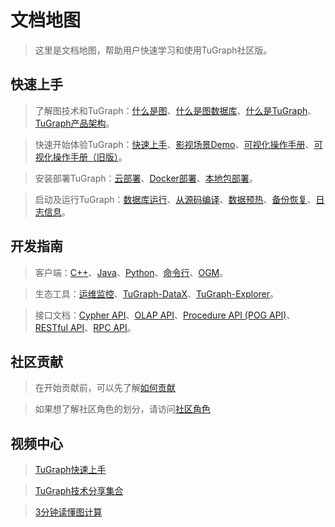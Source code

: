 # 文档地图

> 这里是文档地图，帮助用户快速学习和使用TuGraph社区版。

## 快速上手

> 了解图技术和TuGraph：[什么是图](./2.introduction/1.what-is-graph.md)、[什么是图数据库](./2.introduction/2.what-is-gdbms.md)、[什么是TuGraph](./2.introduction/3.what-is-tugraph.md)、[TuGraph产品架构](./2.introduction/5.architecture.md)。

> 快速开始体验TuGraph：[快速上手](./3.quick-start/1.preparation.md)、[影视场景Demo](./3.quick-start/2.demo/1.movie.md)、[可视化操作手册](./4.user-guide/1.tugraph-browser.md)、[可视化操作手册（旧版）](./4.user-guide/2.tugraph-browser-legacy.md)。

> 安装部署TuGraph：[云部署](./5.developer-manual/1.installation/5.cloud-deployment.md)、[Docker部署](./5.developer-manual/1.installation/3.docker-deployment.md)、[本地包部署](./5.developer-manual/1.installation/4.local-package-deployment.md)。

> 启动及运行TuGraph：[数据库运行](./5.developer-manual/2.running/2.tugraph-running.md)、[从源码编译](./5.developer-manual/2.running/1.compile.md)、[数据预热](./5.developer-manual/3.server-tools/4.data-warmup.md)、[备份恢复](./5.developer-manual/3.server-tools/3.backup-and-restore.md)、[日志信息](./5.developer-manual/5.ecosystem-tools/4.log.md)。

## 开发指南

> 客户端：[C++](./5.developer-manual/4.client-tools/2.cpp-client.md)、[Java](./5.developer-manual/4.client-tools/3.java-client.md)、[Python](./5.developer-manual/4.client-tools/1.python-client.md)、[命令行](./5.developer-manual/4.client-tools/5.tugraph-cli.md)、[OGM](./5.developer-manual/4.client-tools/4.tugraph-ogm.md)。

> 生态工具：[运维监控](./5.developer-manual/5.ecosystem-tools/1.monitoring.md)、[TuGraph-DataX](./5.developer-manual/5.ecosystem-tools/2.tugraph-datax.md)、[TuGraph-Explorer](./5.developer-manual/5.ecosystem-tools/3.tugraph-explorer.md)。

> 接口文档：[Cypher API](./5.developer-manual/6.interface/1.cypher.md)、[OLAP API](./5.developer-manual/6.interface/2.olap/1.tutorial.md)、[Procedure API (POG API)](./5.developer-manual/6.interface/3.procedure/1.procedure.md)、[RESTful API](./5.developer-manual/6.interface/4.protocol/1.restful-api.md)、[RPC API](./5.developer-manual/6.interface/4.protocol/2.rpc-api.md)。

## 社区贡献

> 在开始贡献前，可以先了解[如何贡献](./6.contributor-manual/1.contributing.md)

> 如果想了解社区角色的划分，请访问[社区角色](./6.contributor-manual/2.community-roles.md)

## 视频中心

> [TuGraph快速上手](https://space.bilibili.com/1196053065/channel/seriesdetail?sid=2593741)

> [TuGraph技术分享集合](https://space.bilibili.com/1196053065/channel/seriesdetail?sid=3009777)

> [3分钟读懂图计算](https://www.bilibili.com/video/BV15U4y1r7AW/)
